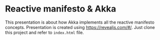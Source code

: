 # Reactive manifesto & Akka

This presentation is about how Akka implements all the reactive manifesto concepts. Presentation is created using https://revealjs.com/#/.
Just clone this project and refer to `index.html` file.
